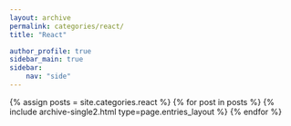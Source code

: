 ```yaml
---
layout: archive
permalink: categories/react/
title: "React"

author_profile: true
sidebar_main: true
sidebar:
    nav: "side"
---
```


{% assign posts = site.categories.react %}
{% for post in posts %} {% include archive-single2.html type=page.entries_layout %} {% endfor %}